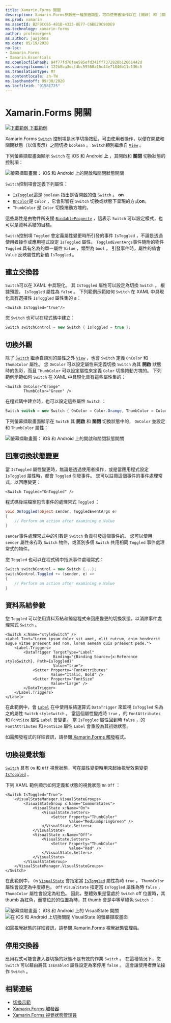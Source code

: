 ```yaml
---
title: Xamarin.Forms 開關
description: Xamarin.Forms參數是一種按鈕類型，可由使用者操作以在 [開啟] 和 [關閉] 狀態之間切換。 本文說明如何使用 Switch 類別來顯示切換 UI 元素。
ms.prod: xamarin
ms.assetId: B2F9CC65-481B-4323-8E77-C6BE29C90DE9
ms.technology: xamarin-forms
author: profexorgeek
ms.author: jusjohns
ms.date: 05/19/2020
no-loc:
- Xamarin.Forms
- Xamarin.Essentials
ms.openlocfilehash: 94f77fd70fee595efd341ff7372828b12661442d
ms.sourcegitcommit: 122b8ba3dcf4bc59368a16c44e71846b11c136c5
ms.translationtype: MT
ms.contentlocale: zh-TW
ms.lasthandoff: 09/30/2020
ms.locfileid: "91561725"
---
```

# <a name="no-locxamarinforms-switch"></a>Xamarin.Forms 開關

[![下載範例](~/media/shared/download.png) 下載範例](https://docs.microsoft.com/samples/xamarin/xamarin-forms-samples/userinterface-switchdemos/)

Xamarin.Forms [`Switch`](xref:Xamarin.Forms.Switch) 控制項是水準切換按鈕，可由使用者操作，以便在開啟和關閉狀態（以值表示）之間切換 `boolean` 。 `Switch`類別繼承自 [`View`](xref:Xamarin.Forms.View) 。

下列螢幕擷取畫面顯示 `Switch` 在 iOS 和 Android **上** ，其開啟和 **關閉** 切換狀態的控制項：

![螢幕擷取畫面： iOS 和 Android 上的開啟和關閉狀態開關](switch-images/switch-states-default.png "IOS 和 Android 上的交換器")

`Switch`控制項會定義下列屬性：

- [`IsToggled`](xref:Xamarin.Forms.Switch.IsToggled)這是 `boolean` 指出是否開啟的值 `Switch` 。 **on**
- [`OnColor`](xref:Xamarin.Forms.Switch.OnColor)是 `Color` ，它會影響在 `Switch` 切換或狀態下呈現的方式**on**。
- `ThumbColor` 是 `Color` 切換捲動方塊的。

這些屬性是由物件所支援 [`BindableProperty`](xref:Xamarin.Forms.BindableProperty) ，這表示 `Switch` 可以設定樣式，也可以是資料系結的目標。

`Switch`控制項 `Toggled` 會定義屬性變更時所引發的事件 `IsToggled` ，不論是透過使用者操作或應用程式設定 `IsToggled` 屬性。 `ToggledEventArgs`事件隨附的物件 `Toggled` 具有名為的單一屬性 `Value` ，類型為 `bool` 。 引發事件時，屬性的值會 `Value` 反映屬性的新值 `IsToggled` 。

## <a name="create-a-switch"></a>建立交換器

`Switch`可以在 XAML 中具現化。 其 `IsToggled` 屬性可以設定為切換 `Switch` 。 根據預設， `IsToggled` 屬性為 `false` 。 下列範例示範如何 `Switch` 在 XAML 中具現化具有選擇性 `IsToggled` 屬性集的 a：

```xaml
<Switch IsToggled="true"/>
```

您 `Switch` 也可以在程式碼中建立：

```csharp
Switch switchControl = new Switch { IsToggled = true };
```

## <a name="switch-appearance"></a>切換外觀

除了 [`Switch`](xref:Xamarin.Forms.Switch) 繼承自類別的屬性之外 [`View`](xref:Xamarin.Forms.View) ，也會 `Switch` 定義 `OnColor` 和 `ThumbColor` 屬性。 您 `OnColor` 可以設定屬性來定義切換 `Switch` 為其 **開啟** 狀態時的色彩，而且 `ThumbColor` 可以設定屬性來定義 `Color` 切換捲動方塊的。 下列範例示範如何 `Switch` 在 XAML 中具現化具有這些屬性集的：

```xaml
<Switch OnColor="Orange"
        ThumbColor="Green" />
```

在程式碼中建立時，也可以設定這些屬性 `Switch` ：

```csharp
Switch switch = new Switch { OnColor = Color.Orange, ThumbColor = Color.Green };
```

下列螢幕擷取畫面顯示在 `Switch` 其 **開啟** 和 **關閉** 切換狀態中的， `OnColor` 並設定和 `ThumbColor` 屬性：

![螢幕擷取畫面： iOS 和 Android 上的開啟和關閉狀態開關](switch-images/switch-states-colors.png "IOS 和 Android 上的交換器")

## <a name="respond-to-a-switch-state-change"></a>回應切換狀態變更

當 `IsToggled` 屬性變更時，無論是透過使用者操作，或是當應用程式設定 `IsToggled` 屬性時，都會 `Toggled` 引發事件。 您可以註冊這個事件的事件處理常式，以回應變更：

```xaml
<Switch Toggled="OnToggled" />
```

程式碼後端檔案包含事件的處理常式 `Toggled` ：

```csharp
void OnToggled(object sender, ToggledEventArgs e)
{
    // Perform an action after examining e.Value
}
```

`sender`事件處理常式中的引數是 `Switch` 負責引發這個事件的。 您可以使用 `sender` 屬性來存取 `Switch` 物件，或區別多個 `Switch` 共用相同 `Toggled` 事件處理常式的物件。

您 `Toggled` 也可以在程式碼中指派事件處理常式：

```csharp
Switch switchControl = new Switch {...};
switchControl.Toggled += (sender, e) =>
{
    // Perform an action after examining e.Value
}
```

## <a name="data-bind-a-switch"></a>資料系結參數

您 `Toggled` 可以使用資料系結和觸發程式來回應變更的切換狀態，以消除事件處理常式 `Switch` 。

```xaml
<Switch x:Name="styleSwitch" />
<Label Text="Lorem ipsum dolor sit amet, elit rutrum, enim hendrerit augue vitae praesent sed non, lorem aenean quis praesent pede.">
    <Label.Triggers>
        <DataTrigger TargetType="Label"
                     Binding="{Binding Source={x:Reference styleSwitch}, Path=IsToggled}"
                     Value="true">
            <Setter Property="FontAttributes"
                    Value="Italic, Bold" />
            <Setter Property="FontSize"
                    Value="Large" />
        </DataTrigger>
    </Label.Triggers>
</Label>
```

在此範例中，會 [`Label`](xref:Xamarin.Forms.Label) 在中使用系結運算式 `DataTrigger` 來監視 `IsToggled` 名為之的屬性 `Switch` `styleSwitch` 。 當這個屬性變成時 `true` ，的 `FontAttributes` 和 `FontSize` 屬性 `Label` 會變更。 當 `IsToggled` 屬性回到時 `false` ，的 `FontAttributes` 和 `FontSize` 屬性 `Label` 會重設為其初始狀態。

如需觸發程式的詳細資訊，請參閱[ Xamarin.Forms 觸發](~/xamarin-forms/app-fundamentals/triggers.md)程式。

## <a name="switch-visual-states"></a>切換視覺狀態

[`Switch`](xref:Xamarin.Forms.Switch) 具有 `On` 和 `Off` 視覺狀態，可在屬性變更時用來起始視覺效果變更 [`IsToggled`](xref:Xamarin.Forms.Switch.IsToggled) 。

下列 XAML 範例顯示如何定義和狀態的視覺狀態 `On` `Off` ：

```xaml
<Switch IsToggled="True">
    <VisualStateManager.VisualStateGroups>
        <VisualStateGroup x:Name="CommonStates">
            <VisualState x:Name="On">
                <VisualState.Setters>
                    <Setter Property="ThumbColor"
                            Value="MediumSpringGreen" />
                </VisualState.Setters>
            </VisualState>
            <VisualState x:Name="Off">
                <VisualState.Setters>
                    <Setter Property="ThumbColor"
                            Value="Red" />
                </VisualState.Setters>
            </VisualState>
        </VisualStateGroup>
    </VisualStateManager.VisualStateGroups>
</Switch>
```

在此範例中， `On` [`VisualState`](xref:Xamarin.Forms.VisualState) 會指定當 [`IsToggled`](xref:Xamarin.Forms.Switch.IsToggled) 屬性為時 `true` ， `ThumbColor` 屬性會設定為中度綠色。 `Off` `VisualState` 指定當 `IsToggled` 屬性為時 `false` ， `ThumbColor` 屬性會設定為紅色。 因此，整體效果是當處於 `Switch` off 位置時，其 thumb 為紅色，而當位於的位置為時，其 thumb 會是中等草綠色 `Switch` ：

![螢幕擷取畫面： iOS 和 Android](switch-images/on-visualstate.png "在 VisualState 上切換") 
 上的 VisualState 開關![在 iOS 和 Android 上切換關閉 VisualState 的螢幕擷取畫面](switch-images/off-visualstate.png "切換關閉 VisualState")

如需視覺狀態的詳細資訊，請參閱[ Xamarin.Forms 視覺狀態管理員](~/xamarin-forms/user-interface/visual-state-manager.md)。

## <a name="disable-a-switch"></a>停用交換器

應用程式可能會進入要切換的狀態不是有效的作業 `Switch` 。 在這種情況下，您 `Switch` 可以藉由將其 `IsEnabled` 屬性設定為來停用 `false` 。 這會讓使用者無法操作 `Switch` 。

## <a name="related-links"></a>相關連結

- [切換示範](/samples/xamarin/xamarin-forms-samples/userinterface-switchdemos/)
- [Xamarin.Forms 觸發器](~/xamarin-forms/app-fundamentals/triggers.md)
- [Xamarin.Forms 視覺狀態管理員](~/xamarin-forms/user-interface/visual-state-manager.md)